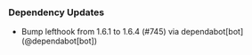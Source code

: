 ### Dependency Updates
* Bump lefthook from 1.6.1 to 1.6.4 (#745) via dependabot[bot] (@dependabot[bot])
